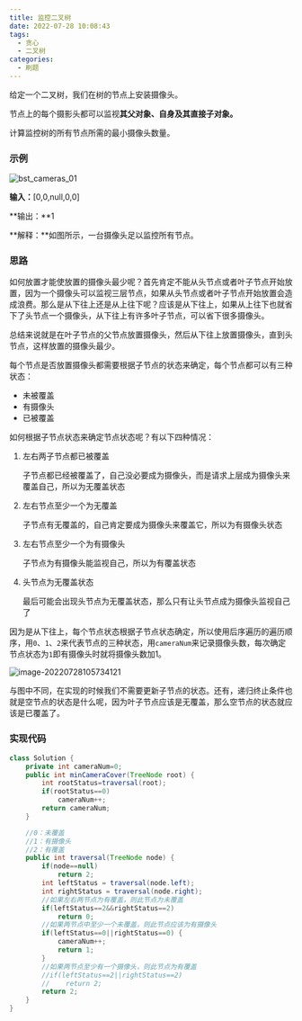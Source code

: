 ```yaml
---
title: 监控二叉树
date: 2022-07-28 10:08:43
tags:
  - 贪心
  - 二叉树
categories:
  - 刷题
---
```


给定一个二叉树，我们在树的节点上安装摄像头。

节点上的每个摄影头都可以监视**其父对象、自身及其直接子对象。**

计算监控树的所有节点所需的最小摄像头数量。

### 示例

![bst_cameras_01](https://s2.loli.net/2022/07/28/JPjK3E8B7hC1WcS.png)

**输入：**[0,0,null,0,0] 

**输出：**1 

**解释：**如图所示，一台摄像头足以监控所有节点。

### 思路

如何放置才能使放置的摄像头最少呢？首先肯定不能从头节点或者叶子节点开始放置，因为一个摄像头可以监视三层节点，如果从头节点或者叶子节点开始放置会造成浪费。那么是从下往上还是从上往下呢？应该是从下往上，如果从上往下也就省下了头节点一个摄像头，从下往上有许多叶子节点，可以省下很多摄像头。

总结来说就是在叶子节点的父节点放置摄像头，然后从下往上放置摄像头，直到头节点，这样放置的摄像头最少。

每个节点是否放置摄像头都需要根据子节点的状态来确定，每个节点都可以有三种状态：

* 未被覆盖
* 有摄像头
* 已被覆盖

如何根据子节点状态来确定节点状态呢？有以下四种情况：

1. 左右两子节点都已被覆盖

   子节点都已经被覆盖了，自己没必要成为摄像头，而是请求上层成为摄像头来覆盖自己，所以为无覆盖状态

2. 左右节点至少一个为无覆盖

   子节点有无覆盖的，自己肯定要成为摄像头来覆盖它，所以为有摄像头状态

3. 左右节点至少一个为有摄像头

   子节点为有摄像头能监视自己，所以为有覆盖状态

4. 头节点为无覆盖状态

   最后可能会出现头节点为无覆盖状态，那么只有让头节点成为摄像头监视自己了

因为是从下往上，每个节点状态根据子节点状态确定，所以使用后序遍历的遍历顺序，用`0`、`1`、`2`来代表节点的三种状态，用`cameraNum`来记录摄像头数，每次确定节点状态为`1`即有摄像头时就将摄像头数加1。

![image-20220728105734121](https://s2.loli.net/2022/07/28/iPjq4k5oMRCYmFy.png)

与图中不同，在实现的时候我们不需要更新子节点的状态。还有，递归终止条件也就是空节点的状态是什么呢，因为叶子节点应该是无覆盖，那么空节点的状态就应该是已覆盖了。

### 实现代码

~~~java
class Solution {
    private int cameraNum=0;
    public int minCameraCover(TreeNode root) {
        int rootStatus=traversal(root);
        if(rootStatus==0)
            cameraNum++;
        return cameraNum;
    }

    //0：未覆盖
    //1：有摄像头
    //2：有覆盖
    public int traversal(TreeNode node) {
        if(node==null)
            return 2;
        int leftStatus = traversal(node.left);
        int rightStatus = traversal(node.right);
        //如果左右两节点为有覆盖，则此节点为未覆盖
        if(leftStatus==2&&rightStatus==2)
            return 0;
        //如果两节点中至少一个未覆盖，则此节点应该为有摄像头
        if(leftStatus==0||rightStatus==0) {
            cameraNum++;
            return 1;
        }
        //如果两节点至少有一个摄像头，则此节点为有覆盖
        //if(leftStatus==2||rightStatus==2)
        //    return 2;
        return 2;
    }
}
~~~

